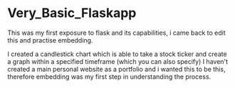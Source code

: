 # Very_Basic_Flaskapp
This was my first exposure to flask and its capabilities, i came back to edit this and practise embedding. 

I created a candlestick chart which is able to take a stock ticker and create a graph within a specified timeframe (which you can also specify)
I haven't created a main personal website as a portfolio and i wanted this to be this, therefore embedding was my first step in understanding the process.

